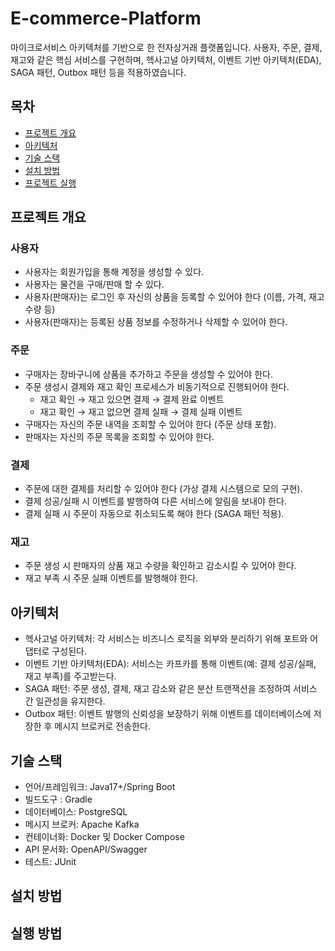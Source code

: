 # E-commerce-Platform
마이크로서비스 아키텍처를 기반으로 한 전자상거래 플랫폼입니다.
사용자, 주문, 결제, 재고와 같은 핵심 서비스를 구현하며, 
헥사고널 아키텍처, 이벤트 기반 아키텍처(EDA), SAGA 패턴, Outbox 패턴 등을 적용하였습니다.

## 목차
- [프로젝트 개요](#프로젝트-개요)
- [아키텍처](#아키텍처)
- [기술 스택](#기술-스택)
- [설치 방법](#설치-방법)
- [프로젝트 실행](#프로젝트-실행)

## 프로젝트 개요
### 사용자
- 사용자는 회원가입을 통해 계정을 생성할 수 있다.
- 사용자는 물건을 구매/판매 할 수 있다.
- 사용자(판매자)는 로그인 후 자신의 상품을 등록할 수 있어야 한다 (이름, 가격, 재고 수량 등)
- 사용자(판매자)는 등록된 상품 정보를 수정하거나 삭제할 수 있어야 한다.

### 주문
- 구매자는 장바구니에 상품을 추가하고 주문을 생성할 수 있어야 한다.
- 주문 생성시 결제와 재고 확인 프로세스가 비동기적으로 진행되어야 한다.
    - 재고 확인 → 재고 있으면 결제 → 결제 완료 이벤트
    - 재고 확인 → 재고 없으면 결제 실패 → 결제 실패 이벤트
- 구매자는 자신의 주문 내역을 조회할 수 있어야 한다 (주문 상태 포함).
- 판매자는 자신의 주문 목록을 조회할 수 있어야 한다.

### 결제
- 주문에 대한 결제를 처리할 수 있어야 한다 (가상 결제 시스템으로 모의 구현).
- 결제 성공/실패 시 이벤트를 발행하여 다른 서비스에 알림을 보내야 한다.
- 결제 실패 시 주문이 자동으로 취소되도록 해야 한다 (SAGA 패턴 적용).

### 재고
- 주문 생성 시 판매자의 상품 재고 수량을 확인하고 감소시킬 수 있어야 한다.
- 재고 부족 시 주문 실패 이벤트를 발행해야 한다.

## 아키텍처
- 헥사고널 아키텍처: 각 서비스는 비즈니스 로직을 외부와 분리하기 위해 포트와 어댑터로 구성된다.
- 이벤트 기반 아키텍처(EDA): 서비스는 카프카를 통해 이벤트(예: 결제 성공/실패, 재고 부족)를 주고받는다.
- SAGA 패턴: 주문 생성, 결제, 재고 감소와 같은 분산 트랜잭션을 조정하여 서비스 간 일관성을 유지한다.
- Outbox 패턴: 이벤트 발행의 신뢰성을 보장하기 위해 이벤트를 데이터베이스에 저장한 후 메시지 브로커로 전송한다.

## 기술 스택
- 언어/프레임워크: Java17+/Spring Boot
- 빌드도구 : Gradle
- 데이터베이스: PostgreSQL
- 메시지 브로커: Apache Kafka
- 컨테이너화: Docker 및 Docker Compose
- API 문서화: OpenAPI/Swagger
- 테스트: JUnit

## 설치 방법

## 실행 방법


